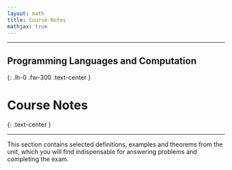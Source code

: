 ```yaml
---
layout: math
title: Course Notes
mathjax: true
---
```


* * *

## Programming Languages and Computation
{: .lh-0 .fw-300 .text-center }

# Course Notes
{: .text-center } 

* * *

This section contains selected definitions, examples and theorems from the unit, which you will find indispensable for answering problems and completing the exam.

